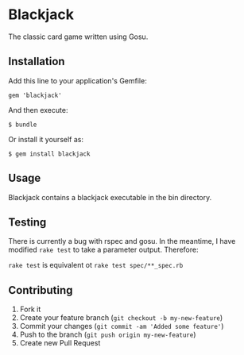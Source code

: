 # Blackjack

The classic card game written using Gosu.

## Installation

Add this line to your application's Gemfile:

    gem 'blackjack'

And then execute:

    $ bundle

Or install it yourself as:

    $ gem install blackjack

## Usage

Blackjack contains a blackjack executable in the bin directory.

## Testing

There is currently a bug with rspec and gosu.  In the meantime, I have modified
`rake test` to take a parameter output.  Therefore:

`rake test` is equivalent ot `rake test spec/**_spec.rb`

## Contributing

1. Fork it
2. Create your feature branch (`git checkout -b my-new-feature`)
3. Commit your changes (`git commit -am 'Added some feature'`)
4. Push to the branch (`git push origin my-new-feature`)
5. Create new Pull Request
